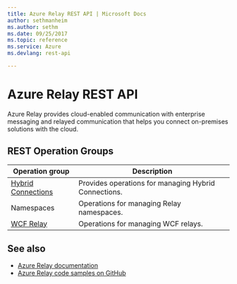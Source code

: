 ```yaml
---
title: Azure Relay REST API | Microsoft Docs
author: sethmanheim
ms.author: sethm
ms.date: 09/25/2017
ms.topic: reference
ms.service: Azure
ms.devlang: rest-api

---
```


# Azure Relay REST API

Azure Relay provides cloud-enabled communication with enterprise messaging and relayed communication that helps you connect on-premises solutions with the cloud. 

## REST Operation Groups 

| Operation group | Description                                                        |
|-----------------|--------------------------------------------------------------------|
| [Hybrid Connections](/service-bus-relay/relay-hybrid-connections-dotnet-get-started.md) | Provides operations for managing Hybrid Connections. |
| Namespaces | Operations for managing Relay namespaces. |
| [WCF Relay](/service-bus-relay/relay-wcf-dotnet-get-started.md) | Operations for managing WCF relays. 

## See also

- [Azure Relay documentation](https://docs.microsoft.com/azure/service-bus-relay)
- [Azure Relay code samples on GitHub](https://github.com/Azure/azure-relay/tree/master/samples)
